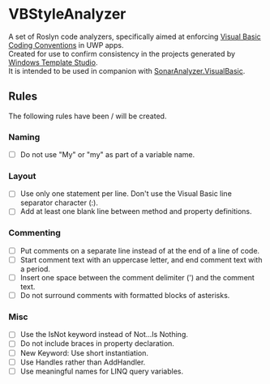 # VBStyleAnalyzer

A set of Roslyn code analyzers, specifically aimed at enforcing [Visual Basic Coding Conventions](https://docs.microsoft.com/en-us/dotnet/visual-basic/programming-guide/program-structure/coding-conventions) in UWP apps.  
Created for use to confirm consistency in the projects generated by [Windows Template Studio](https://github.com/Microsoft/WindowsTemplateStudio).  
It is intended to be used in companion with [SonarAnalyzer.VisualBasic](https://www.nuget.org/packages/SonarAnalyzer.VisualBasic/).

## Rules

The following rules have been / will be created.

### Naming

- [ ] Do not use "My" or "my" as part of a variable name.

### Layout

- [ ] Use only one statement per line. Don't use the Visual Basic line separator character (:).
- [ ] Add at least one blank line between method and property definitions.

### Commenting

- [ ] Put comments on a separate line instead of at the end of a line of code.
- [ ] Start comment text with an uppercase letter, and end comment text with a period.
- [ ] Insert one space between the comment delimiter (') and the comment text.
- [ ] Do not surround comments with formatted blocks of asterisks.

### Misc

- [ ] Use the IsNot keyword instead of Not...Is Nothing.
- [ ] Do not include braces in property declaration.
- [ ] New Keyword: Use short instantiation.
- [ ] Use Handles rather than AddHandler.
- [ ] Use meaningful names for LINQ query variables.
